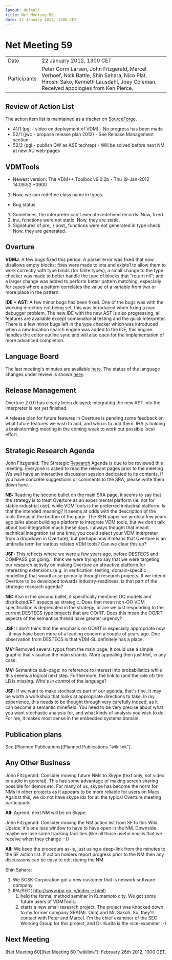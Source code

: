 ```yaml
---
layout: default
title: Net Meeting 59
date: 22 January 2012, 1300 CET
---
```


<script src="http://code.jquery.com/jquery-1.11.1.min.js">
</script>
<script src="/javascripts/edit.js"></script>
<script>setEditButonNm();</script>

# Net Meeting 59

|||
|---|---|
| Date | 22 January 2012, 1300 CET |
| Participants | Peter Gorm Larsen, John Fitzgerald, Marcel Verhoef, Nick Battle, Shin Sahara, Nico Plat, Hiroshi Sako, Kenneth Lausdahl, Joey Coleman.  Received appologies from Ken Pierce. |

Review of Action List
---------------------

The action item list is maintained as a tracker on
[SourceForge](https://sourceforge.net/tracker/?func=browse&group_id=141350&atid=775371).

-   41/1 (pgl - video on deployment of VDM) - No progress has been made
-   52/1 (jwc - propose release plan 2012) - See Release Management
    section
-   52/2 (pgl - publish OW as ASE techrep) - Will be solved before next
    NM at new AU web-pages

VDMTools
--------

-   Newest version: The VDM++ Toolbox v9.0.2b - Thu 19-Jan-2012
    14:09:52 +0900

1.  Now, we can redefine class name in types.

-   Bug status

1.  Sometimes, the interpreter can't execute redefined records. Now,
    fixed.
2.  inv\_ functions were not static. Now, they are static.
3.  Signatures of pre\_ / post\_ functions were not generated in type
    check. Now, they are generated.

Overture
--------

**VDMJ**: A few bugs fixed this period. A parser error was fixed that
now disallows empty blocks; fixes were made to iota and exists1 to allow
them to work correctly with type binds (for finite types); a small
change to the type checker was made to better handle the type of blocks
that "return nil"; and a larger change was added to perform better
pattern matching, especially for cases where a pattern correlates the
value of a variable from two or more place in the pattern.

**IDE + AST**: A few minor bugs has been fixed. One of the bugs was with
the working directory not being set, this was introduced when fixing a
mac debugger problem. The new IDE with the new AST is also progressing,
all features are available except combinatorial testing and the quick
interpreter. There is a few minor bugs left in the type checker which
was introduced when a new location search engine was added to the IDE,
this engine handles the editor outline sync and will also open for the
implementation of more advanced completion.

Language Board
--------------

The last meeting's minutes are available
[here](http://wiki.overturetool.org/index.php/Minutes_of_the_LB_NM%2C_18th_December_2011).
The status of the language changes under review is shown
[here](https://spreadsheets.google.com/pub?key=ryibeUenlWcxrukJBlwQKuA&output=html).

Release Management
------------------

Overture 2.0.0 has clearly been delayed; integrating the new AST into
the interpreter is not yet finished.

A release plan for future features in Overture is pending some feedback
on what future features we wish to add, and who is to add them. IHA is
holding a brainstorming meeting in the coming week to work out possible
local effort.

Strategic Research Agenda
-------------------------

John Fitzgerald: The Strategic [Research](Research "wikilink") Agenda is
due to be reviewed this meeting. Everyone is asked to read the relevant
pages prior to the meeting. We well have an interactive discussion
session dedicated to its contents. If you have concrete suggestions or
comments to the SRA, please write them down here.

**NB:** Reading the second bullet on the main SRA page, it seems to say
that the strategy is to treat Overture as an experimental platform (ie.
not for stable industrial use), while VDMTools is the preferred
industrial platform. Is that the intended meaning? It seems at odds with
the description of the tools thread at the bottom of the page. The SEN
paper we wrote a few years ago talks about building a platform to
integrate VDM tools, but we don't talk about tool integration much these
days. I always thought that meant technical integration (at one time,
you could select your VDM interpreter from a dropdown in Overture), but
perhaps now it means that Overture is an umbrella term for various
related VDM tools? Can we clear this up?

**JSF:** This reflects where we were a few years ago, before DESTECS and
COMPASS got going. I think we were trying to say that we were targeting
our research activity on making Overture an attractive platform for
interesting extensions (e.g. in verification, testing, domain-specific
modelling) that woudl arise primarily through research projects. If we
intend Overture to be developed towards industry-readiness, is that part
of the strategic research agenda?

**NB:** Also in the second bullet, it specifically mentions OO models
and distributed/RT aspects as strategic. Does that mean non-OO VDM
specification is deprecated in the strategy, or are we just responding
to the current DESTECS type projects that are OO/RT. Does this mean the
OO/RT aspects of the semantics thread have greater urgency?

**JSF:** I don't think that the emphasis on OO/RT is especially
appropriate now - it may have been more of a leading concern a couple of
years ago. One observation from DESTECS is that VDM-SL definitely has a
place.

**MV:** Removed several typos from the main page. It could use a simple
graphic that visualise the main strands. More appealing then just text,
in any case.

**MV:** Semantics sub-page: no reference to interest into probabilistics
while this seems a logical next step. Furthermore, the link to (and the
role of) the LB is missing. Who's *in control* of the language?

**JSF:** If we want to make stochastics part of our agenda, that's fine.
It may be worth a workshop that looks at appropriate directions to take.
In my experience, this needs to be thought through very carefully
indeed, as it can become a semantic minefield. You need to be very
precise about what you want stochastic analysis for, and what kinds of
analysis you wish to do. For me, it makes most sense in the embedded
systems domain.

Publication plans
-----------------

See [Planned Publications](Planned Publications "wikilink").

Any Other Business
------------------

John Fitzgerald: Consider moving future NMs to Skype (text only, not
video or audio in general). This has some advantage of making screen
sharing possible for demos etc. For many of us, skype has become the
norm for NMs in other projects as it appears to be more reliable for
users on Macs. Against this, we do not have skype ids for all the
typical Overture meeting participants.

**All:** Agreed, next NM will be on Skype.

John Fitzgerald: Consider moving the NM action list from SF to this
Wiki. Upside: it's one less window to have to have open in the NM.
Downside: maybe we lose some tracking facilities (like all those useful
emails that we receive when they change :-))

**All:** We keep the procedure as-is, just using a deep-link from the
minutes to the SF action list. If action holders report progress prior
to the NM then any discussions can be easy to edit during the NM.

Shin Sahara:

1.  We SCSK Corporation got a new customer that is network software
    company.
2.  IPA/SEC( <http://www.ipa.go.jp/index-e.html>)
    1.  held the formal method seminar in Kumamoto city. We got some
        future users of VDMTools.
    2.  starts a new small research project. The project was knocked
        down to my former company SRA(Mr. Oda) and Mr. Sakoh. So,
        they'll contact with Peter and Marcel. I'm the chief examiner of
        the SEC Working Group for this project, and Dr. Kurita is the
        vice-examiner :-)

Next Meeting
------------

[Net Meeting 60](Net Meeting 60 "wikilink"): February 26th 2012, 1300
CET.

   <div id="edit_page_div"></div>